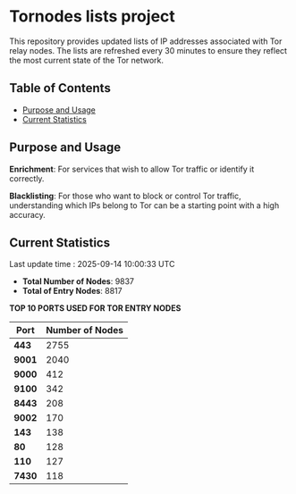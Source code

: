 # Tornodes lists project

This repository provides updated lists of IP addresses associated with Tor relay nodes. The lists are refreshed every 30 minutes to ensure they reflect the most current state of the Tor network.

## Table of Contents

- [Purpose and Usage](#purpose-and-usage)
- [Current Statistics](#current-statistics)


## Purpose and Usage

**Enrichment**: For services that wish to allow Tor traffic or identify it correctly.

**Blacklisting**: For those who want to block or control Tor traffic, understanding which IPs belong to Tor can be a starting point with a high accuracy.

## Current Statistics

Last update time : 2025-09-14 10:00:33 UTC

- **Total Number of Nodes**: 9837
- **Total of Entry Nodes**: 8817

**TOP 10 PORTS USED FOR TOR ENTRY NODES**

| **Port** | **Number of Nodes** |
|------|-----------------|
| **443**   | 2755  |
| **9001**   | 2040  |
| **9000**   | 412  |
| **9100**   | 342  |
| **8443**   | 208  |
| **9002**   | 170  |
| **143**   | 138  |
| **80**   | 128  |
| **110**   | 127  |
| **7430**   | 118  |

